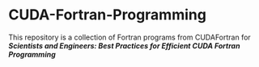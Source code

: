# CUDA-Fortran-Programming
This repository is a collection of Fortran programs from CUDAFortran for ***Scientists and Engineers: Best Practices for Efficient CUDA Fortran Programming***